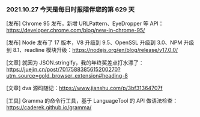 ### 2021.10.27 今天是每日时报陪伴您的第 629 天

[发布] Chrome 95 发布，新增 URLPattern、EyeDropper 等 API：<https://developer.chrome.com/blog/new-in-chrome-95/>

[发布] Node 发布了 17 版本，V8 升级到 9.5、OpenSSL 升级到 3.0、NPM 升级到 8.1、readline 模块升级：<https://nodejs.org/en/blog/release/v17.0.0/>

[文章] 就因为 JSON.stringify，我的年终奖差点打水漂了：<https://juejin.cn/post/7017588385615200270?utm_source=gold_browser_extension#heading-8>

[文章] dva 源码随记：<https://www.jianshu.com/p/3bf31364707f>

[工具] Gramma 的命令行工具，基于 LanguageTool 的 API 做语法检查：<https://caderek.github.io/gramma/>
